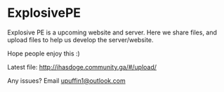 # ExplosivePE

Explosive PE is a upcoming website and server.
Here we share files, and upload files to help us develop the server/website.

Hope people enjoy this :)

Latest file: http://ihasdoge.community.ga/#/upload/

Any issues? Email upuffin1@outlook.com

